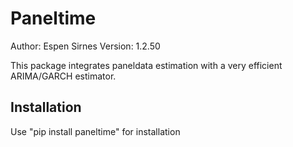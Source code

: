 # Paneltime


Author: Espen Sirnes
Version: 1.2.50

This package integrates paneldata estimation with a very efficient ARIMA/GARCH
estimator. 


## Installation


Use "pip install paneltime" for installation



